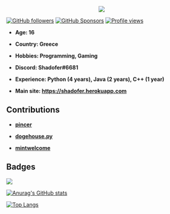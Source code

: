 <p align='center'><img src='https://i.ibb.co/N1ggt5h/github-avatar-readme.png'></p>

[![GitHub followers](https://img.shields.io/github/followers/Shadofer?style=social)](https://github.com/Shadofer?tab=followers) [![GitHub Sponsors](https://img.shields.io/github/sponsors/Shadofer)](https://patreon.com/Shadofer) [![Profile views](https://komarev.com/ghpvc/?username=Shadofer)](https://github.com/Shadofer)

- **Age: 16**

- **Country: Greece**

- **Hobbies: Programming, Gaming**

- **Discord: Shadofer#6681**

- **Experience: Python (4 years), Java (2 years), C++ (1 year)**

- **Main site: https://shadofer.herokuapp.com**

## Contributions

- **[pincer](https://github.com/pincer-org/pincer)**

- **[dogehouse.py](https://github.com/dogegarden/dogehouse.py)**

- **[mintwelcome](https://github.com/linuxmint/mintwelcome)**

## Badges

<img src="https://github-profile-trophy.vercel.app/?username=shadofer&theme=onedark" />

[![Anurag's GitHub stats](https://github-readme-stats.vercel.app/api?username=Shadofer&count_private=true&show_icons=true&theme=react&border_radius=10)](https://github.com/Shadofer)

[![Top Langs](https://github-readme-stats.vercel.app/api/top-langs/?username=Shadofer&theme=react)](https://github.com/Shadofer)
